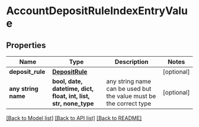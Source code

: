 # AccountDepositRuleIndexEntryValue


## Properties
Name | Type | Description | Notes
------------ | ------------- | ------------- | -------------
**deposit_rule** | [**DepositRule**](DepositRule.md) |  | [optional] 
**any string name** | **bool, date, datetime, dict, float, int, list, str, none_type** | any string name can be used but the value must be the correct type | [optional]

[[Back to Model list]](../README.md#documentation-for-models) [[Back to API list]](../README.md#documentation-for-api-endpoints) [[Back to README]](../README.md)


